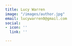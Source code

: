 ```yaml
---
title: Lucy Warren
image: "/images/author.jpg"
email: lucywarren0@gmail.com
social:
- icon: ''
  link: ''

---
```

